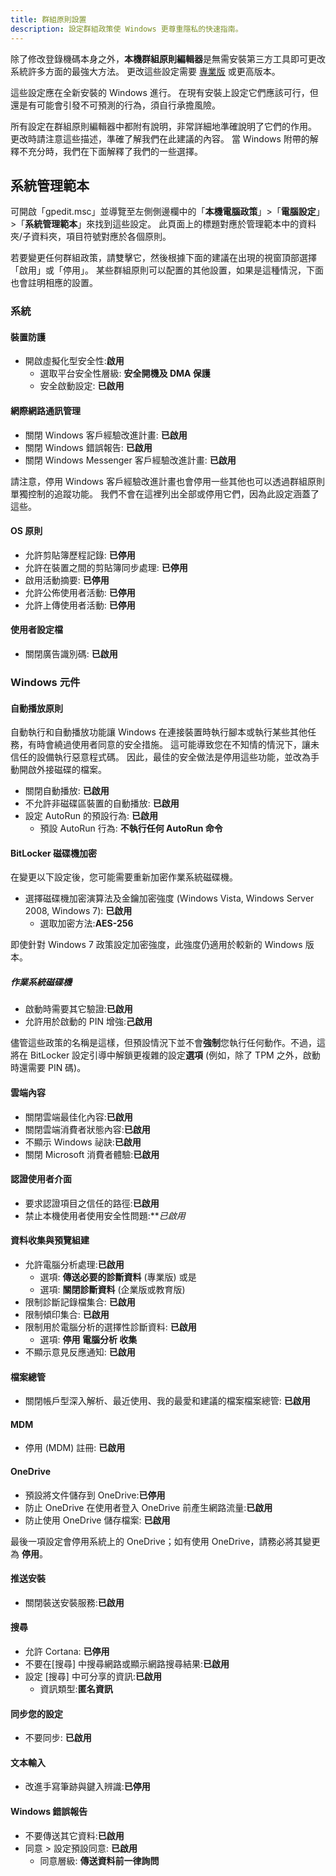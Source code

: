 ```yaml
---
title: 群組原則設置
description: 設定群組政策使 Windows 更尊重隱私的快速指南。
---
```


除了修改登錄機碼本身之外，**本機群組原則編輯器**是無需安裝第三方工具即可更改系統許多方面的最強大方法。 更改這些設定需要 [專業版](index.md#windows-editions) 或更高版本。

這些設定應在全新安裝的 Windows 進行。 在現有安裝上設定它們應該可行，但還是有可能會引發不可預測的行為，須自行承擔風險。

所有設定在群組原則編輯器中都附有說明，非常詳細地準確說明了它們的作用。 更改時請注意這些描述，準確了解我們在此建議的內容。 當 Windows 附帶的解釋不充分時，我們在下面解釋了我們的一些選擇。

## 系統管理範本

可開啟「gpedit.msc」並導覽至左側側邊欄中的「**本機電腦政策**」>「**電腦設定**」>「**系統管理範本**」來找到這些設定。 此頁面上的標題對應於管理範本中的資料夾/子資料夾，項目符號對應於各個原則。

若要變更任何群組政策，請雙擊它，然後根據下面的建議在出現的視窗頂部選擇「啟用」或「停用」。 某些群組原則可以配置的其他設置，如果是這種情況，下面也會註明相應的設置。

### 系統

#### 裝置防護

- 開啟虛擬化型安全性:**啟用**
  - 選取平台安全性層級: **安全開機及 DMA 保護**
  - 安全啟動設定: **已啟用**

#### 網際網路通訊管理

- 關閉 Windows 客戶經驗改進計畫: **已啟用**
- 關閉 Windows 錯誤報告: **已啟用**
- 關閉 Windows Messenger 客戶經驗改進計畫: **已啟用**

請注意，停用 Windows 客戶經驗改進計畫也會停用一些其他也可以透過群組原則單獨控制的追蹤功能。 我們不會在這裡列出全部或停用它們，因為此設定涵蓋了這些。

#### OS 原則

- 允許剪貼簿歷程記錄: **已停用**
- 允許在裝置之間的剪貼簿同步處理: **已停用**
- 啟用活動摘要: **已停用**
- 允許公佈使用者活動: **已停用**
- 允許上傳使用者活動: **已停用**

#### 使用者設定檔

- 關閉廣告識別碼: **已啟用**

### Windows 元件

#### 自動播放原則

自動執行和自動播放功能讓 Windows 在連接裝置時執行腳本或執行某些其他任務，有時會繞過使用者同意的安全措施。 這可能導致您在不知情的情況下，讓未信任的設備執行惡意程式碼。 因此，最佳的安全做法是停用這些功能，並改為手動開啟外接磁碟的檔案。

- 關閉自動播放: **已啟用**
- 不允許非磁碟區裝置的自動播放: **已啟用**
- 設定 AutoRun 的預設行為: **已啟用**
  - 預設 AutoRun 行為: **不執行任何 AutoRun 命令**

#### BitLocker 磁碟機加密

在變更以下設定後，您可能需要重新加密作業系統磁碟機。

- 選擇磁碟機加密演算法及金鑰加密強度 (Windows Vista, Windows Server 2008, Windows 7): **已啟用**
  - 選取加密方法:**AES-256**

即使針對 Windows 7 政策設定加密強度，此強度仍適用於較新的 Windows 版本。

##### 作業系統磁碟機

- 啟動時需要其它驗證:**已啟用**
- 允許用於啟動的 PIN 增強:**己啟用**

儘管這些政策的名稱是這樣，但預設情況下並不會**強制**您執行任何動作。不過，這將在 BitLocker 設定引導中解鎖更複雜的設定**選項** (例如，除了 TPM 之外，啟動時還需要 PIN 碼)。

#### 雲端內容

- 關閉雲端最佳化內容:**已啟用**
- 關閉雲端消費者狀態內容:**已啟用**
- 不顯示 Windows 祕訣:**已啟用**
- 關閉 Microsoft 消費者體驗:**已啟用**

#### 認證使用者介面

- 要求認證項目之信任的路徑:**已啟用**
- 禁止本機使用者使用安全性問題:\*\*_已啟用_

#### 資料收集與預覽組建

- 允許電腦分析處理:**已啟用**
  - 選項: **傳送必要的診斷資料** (專業版) 或是
  - 選項: **關閉診斷資料** (企業版或教育版)
- 限制診斷記錄檔集合: **已啟用**
- 限制傾印集合: **已啟用**
- 限制用於電腦分析的選擇性診斷資料: **已啟用**
  - 選項: **停用 電腦分析 收集**
- 不顯示意見反應通知: **已啟用**

#### 檔案總管

- 關閉帳戶型深入解析、最近使用、我的最愛和建議的檔案檔案總管: **已啟用**

#### MDM

- 停用 (MDM) 註冊: **已啟用**

#### OneDrive

- 預設將文件儲存到 OneDrive:**已停用**
- 防止 OneDrive 在使用者登入 OneDrive 前產生網路流量:**已啟用**
- 防止使用 OneDrive 儲存檔案: **已啟用**

最後一項設定會停用系統上的 OneDrive；如有使用 OneDrive，請務必將其變更為 **停用**。

#### 推送安裝

- 關閉裝送安裝服務:**已啟用**

#### 搜尋

- 允許 Cortana: **已停用**
- 不要在[搜尋] 中搜尋網路或顯示網路搜尋結果:**已啟用**
- 設定 [搜尋] 中可分享的資訊:**已啟用**
  - 資訊類型:**匿名資訊**

#### 同步您的設定

- 不要同步: **已啟用**

#### 文本輸入

- 改進手寫筆跡與鍵入辨識:**已停用**

#### Windows 錯誤報告

- 不要傳送其它資料:**已啟用**
- 同意 > 設定預設同意: **已啟用**
  - 同意層級: **傳送資料前一律詢問**
